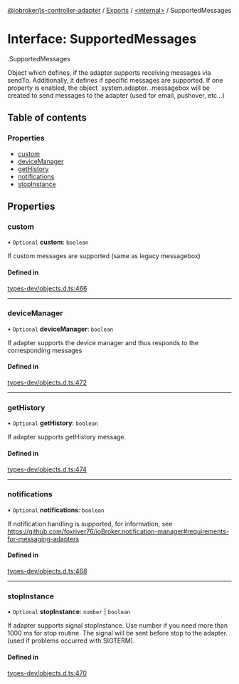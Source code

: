 [@iobroker/js-controller-adapter](../README.md) / [Exports](../modules.md) / [<internal\>](../modules/internal_.md) / SupportedMessages

# Interface: SupportedMessages

[<internal>](../modules/internal_.md).SupportedMessages

Object which defines, if the adapter supports receiving messages via sendTo.
Additionally, it defines if specific messages are supported.
If one property is enabled, the object `system.adapter.<adaptername>.<adapterinstance>.messagebox will be created to send messages to the adapter (used for email, pushover, etc...)

## Table of contents

### Properties

- [custom](internal_.SupportedMessages.md#custom)
- [deviceManager](internal_.SupportedMessages.md#devicemanager)
- [getHistory](internal_.SupportedMessages.md#gethistory)
- [notifications](internal_.SupportedMessages.md#notifications)
- [stopInstance](internal_.SupportedMessages.md#stopinstance)

## Properties

### custom

• `Optional` **custom**: `boolean`

If custom messages are supported (same as legacy messagebox)

#### Defined in

[types-dev/objects.d.ts:466](https://github.com/ioBroker/ioBroker.js-controller/blob/46b1734c/packages/types-dev/objects.d.ts#L466)

___

### deviceManager

• `Optional` **deviceManager**: `boolean`

If adapter supports the device manager and thus responds to the corresponding messages

#### Defined in

[types-dev/objects.d.ts:472](https://github.com/ioBroker/ioBroker.js-controller/blob/46b1734c/packages/types-dev/objects.d.ts#L472)

___

### getHistory

• `Optional` **getHistory**: `boolean`

If adapter supports getHistory message.

#### Defined in

[types-dev/objects.d.ts:474](https://github.com/ioBroker/ioBroker.js-controller/blob/46b1734c/packages/types-dev/objects.d.ts#L474)

___

### notifications

• `Optional` **notifications**: `boolean`

If notification handling is supported, for information, see https://github.com/foxriver76/ioBroker.notification-manager#requirements-for-messaging-adapters

#### Defined in

[types-dev/objects.d.ts:468](https://github.com/ioBroker/ioBroker.js-controller/blob/46b1734c/packages/types-dev/objects.d.ts#L468)

___

### stopInstance

• `Optional` **stopInstance**: `number` \| `boolean`

If adapter supports signal stopInstance. Use number if you need more than 1000 ms for stop routine. The signal will be sent before stop to the adapter. (used if problems occurred with SIGTERM).

#### Defined in

[types-dev/objects.d.ts:470](https://github.com/ioBroker/ioBroker.js-controller/blob/46b1734c/packages/types-dev/objects.d.ts#L470)
